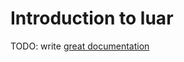 # Introduction to luar

TODO: write [great documentation](http://jacobian.org/writing/what-to-write/)
